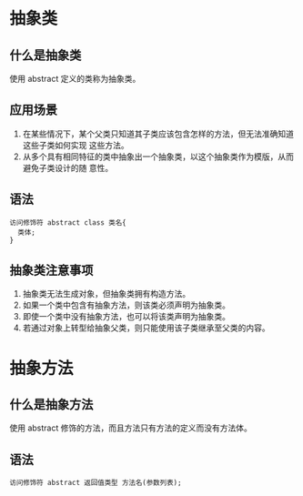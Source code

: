 # 抽象类
## 什么是抽象类
使用 abstract 定义的类称为抽象类。

## 应用场景
1. 在某些情况下，某个父类只知道其子类应该包含怎样的方法，但无法准确知道这些子类如何实现
这些方法。
2. 从多个具有相同特征的类中抽象出一个抽象类，以这个抽象类作为模版，从而避免子类设计的随
意性。

## 语法
    访问修饰符 abstract class 类名{
      类体;
    }

## 抽象类注意事项
1. 抽象类无法生成对象，但抽象类拥有构造方法。
2. 如果一个类中包含有抽象方法，则该类必须声明为抽象类。
3. 即使一个类中没有抽象方法，也可以将该类声明为抽象类。
4. 若通过对象上转型给抽象父类，则只能使用该子类继承至父类的内容。

# 抽象方法
## 什么是抽象方法
使用 abstract 修饰的方法，而且方法只有方法的定义而没有方法体。
## 语法
    访问修饰符 abstract 返回值类型 方法名(参数列表);
